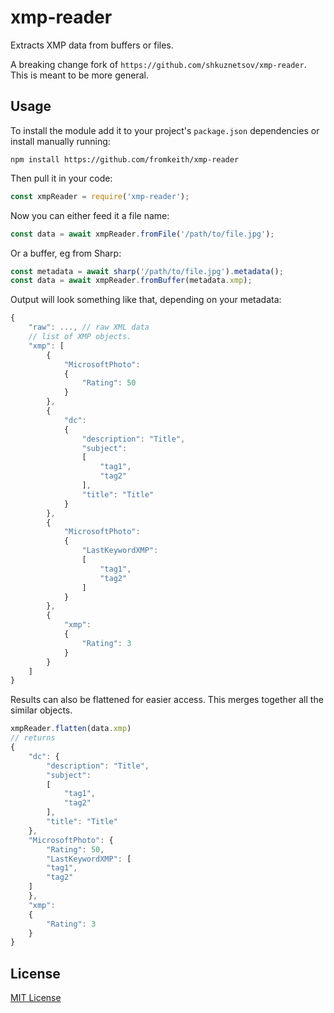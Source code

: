 # xmp-reader
Extracts XMP data from buffers or files.

A breaking change fork of `https://github.com/shkuznetsov/xmp-reader`. This is meant to be more general.

## Usage

To install the module add it to your project's ``package.json`` dependencies or install manually running:
```
npm install https://github.com/fromkeith/xmp-reader
```

Then pull it in your code:
```javascript
const xmpReader = require('xmp-reader');
```

Now you can either feed it a file name:
```javascript
const data = await xmpReader.fromFile('/path/to/file.jpg');
```

Or a buffer, eg from Sharp:
```javascript
const metadata = await sharp('/path/to/file.jpg').metadata();
const data = await xmpReader.fromBuffer(metadata.xmp);
```


Output will look something like that, depending on your metadata:
```javascript
{
	"raw": ..., // raw XML data
	// list of XMP objects.
	"xmp": [
	    {
	        "MicrosoftPhoto":
	        {
	            "Rating": 50
	        }
	    },
	    {
	        "dc":
	        {
	            "description": "Title",
	            "subject":
	            [
	                "tag1",
	                "tag2"
	            ],
	            "title": "Title"
	        }
	    },
	    {
	        "MicrosoftPhoto":
	        {
	            "LastKeywordXMP":
	            [
	                "tag1",
	                "tag2"
	            ]
	        }
	    },
	    {
	        "xmp":
	        {
	            "Rating": 3
	        }
	    }
	]
}
```

Results can also be flattened for easier access. This merges together all the similar objects.

```javascript
xmpReader.flatten(data.xmp)
// returns
{
	"dc": {
		"description": "Title",
		"subject":
		[
		    "tag1",
		    "tag2"
		],
		"title": "Title"
	},
	"MicrosoftPhoto": {
		"Rating": 50,
		"LastKeywordXMP": [
        "tag1",
        "tag2"
    ]
	},
	"xmp":
	{
	    "Rating": 3
	}
}
```


## License
[MIT License](http://en.wikipedia.org/wiki/MIT_License)